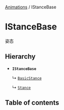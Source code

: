 [Animations](../groups/Animations.Animations.md) / IStanceBase

# IStanceBase <Badge type="tip" text="Class" /> <Score text="IStanceBase" />

姿态

## Hierarchy

- **`IStanceBase`**

  ↳ [`BasicStance`](Gameplay.BasicStance.md)

  ↳ [`Stance`](Gameplay.Stance.md)

## Table of contents
